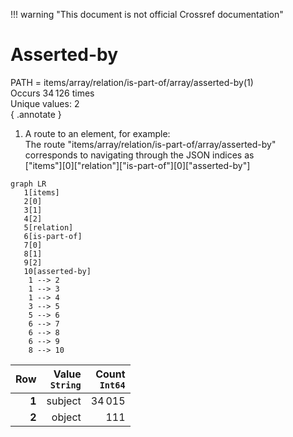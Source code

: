 !!! warning "This document is not official Crossref documentation"
# Asserted-by
PATH = items/array/relation/is-part-of/array/asserted-by(1)  
Occurs 34 126 times  
Unique values: 2  
{ .annotate }

1. A route to an element, for example:  
   The route "items/array/relation/is-part-of/array/asserted-by" corresponds to navigating through the JSON indices as  
   ["items"][0]["relation"]["is-part-of"][0]["asserted-by"]  

```mermaid
graph LR
   1[items]
   2[0]
   3[1]
   4[2]
   5[relation]
   6[is-part-of]
   7[0]
   8[1]
   9[2]
   10[asserted-by]
    1 --> 2
    1 --> 3
    1 --> 4
    3 --> 5
    5 --> 6
    6 --> 7
    6 --> 8
    6 --> 9
    8 --> 10
```

| **Row** | **Value**<br>`String` | **Count**<br>`Int64` |
|--------:|----------------------:|---------------------:|
| **1**   | subject               | 34 015               |
| **2**   | object                | 111                  |

